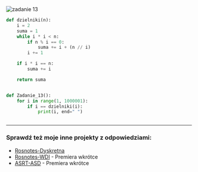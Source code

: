 <picture>
  <source srcset="../../srt/zbior_zadan/13.png" media="(prefers-color-scheme: light)">
  <source srcset="../../srt/zbior_zadan/black_13.png" media="(prefers-color-scheme: dark)">
  <img src="../../srt/zbior_zadan/black_13.png" alt="zadanie 13">
</picture>

```python
def dzielniki(n):
    i = 2
    suma = 1
    while i * i < n:
        if n % i == 0:
            suma += i + (n // i)
        i += 1

    if i * i == n:
        suma += i

    return suma


def Zadanie_13():
    for i in range(1, 1000001):
        if i == dzielniki(i):
            print(i, end=" ")



```

---
### Sprawdź też moje inne projekty z odpowiedziami:
- [Rosnotes-Dyskretna](https://github.com/kamilGie/Rosnotes-Dyskretna)
- [Rosnotes-WDI](https://github.com/kamilGie/Rosnotes-WDI) - Premiera wkrótce
- [ASRT-ASD](https://github.com/kamilGie/Rosnotes-Dyskretna) - Premiera wkrótce
